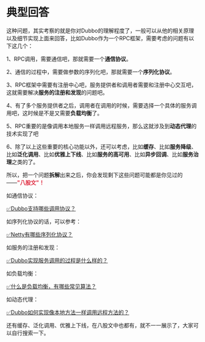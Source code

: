# 典型回答


这种问题，其实考察的就是你对Dubbo的理解程度了，一般可以从他的相关原理以及细节实现上面来回答，比如Dubbo作为一个RPC框架，需要考虑的问题有以下这几个：



1、RPC调用，需要通信吧，那就需要一个**通信协议**。

2、通信的过程中，需要做参数的序列化吧，那就需要一个**序列化协议**。

3、RPC框架中需要有注册中心吧，服务提供者和调用者需要和注册中心交互吧，这就需要解决**服务的注册和发现**的问题吧。

4、有了多个服务提供者之后，调用者在调用的时候，需要选择一个具体的服务调用吧，这时候是不是又需要**负载均衡**了。

5、RPC重要的是像调用本地服务一样调用远程服务，那么这就涉及到**动态代理**的技术实现了吧

6、除了以上这些重要的核心功能以外，还可以考虑，比如**缓存**、比如**服务降级**、比如**泛化调用**、比如**优雅上下线**、比如**服务的高可用**、比如**异步回调**、比如**服务治理**之类的了。



所以，把一个问题**拆解**出来之后，你会发现剩下这些问题可能都是你见过的——**<font style="color:#DF2A3F;">"八股文"！</font>**



如通信协议：



[✅Dubbo支持哪些调用协议？](https://www.yuque.com/hollis666/qyhor6/lkqnmplc1rz02zmi)



如序列化协议的话，可以参考：



[✅Netty有哪些序列化协议？](https://www.yuque.com/hollis666/qyhor6/feghdunr7kut0y9k)



如服务的注册和发现：



[✅Dubbo实现服务调用的过程是什么样的？](https://www.yuque.com/hollis666/qyhor6/io1pkwin43mkwaup)



如负载均衡：



[✅什么是负载均衡，有哪些常见算法？](https://www.yuque.com/hollis666/qyhor6/dw07di)



如动态代理：



[✅Dubbo如何实现像本地方法一样调用远程方法的？](https://www.yuque.com/hollis666/qyhor6/hqnrwvt46ky1ar4n)



还有缓存、泛化调用、优雅上下线，在八股文中也都有，就不一一展示了，大家可以自行搜索一下。



